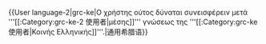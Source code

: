 {{User language-2|grc-ke|Ο χρήστης ούτος δύναται συνεισφέρειν μετά '''[[:Category:grc-ke-2 使用者|μέσης]]''' γνώσεως της '''[[:Category:grc-ke 使用者|Κοινής Ελληνικής]]'''.|通用希腊语}} <noinclude></noinclude>